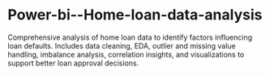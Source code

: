 # Power-bi--Home-loan-data-analysis
Comprehensive analysis of home loan data to identify factors influencing loan defaults. Includes data cleaning, EDA, outlier and missing value handling, imbalance analysis, correlation insights, and visualizations to support better loan approval decisions.
